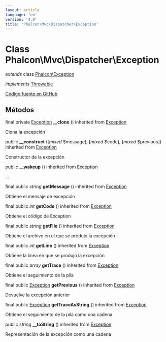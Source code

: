 ```yaml
---
layout: article
language: 'en'
version: '4.0'
title: 'Phalcon\Mvc\Dispatcher\Exception'
---
```

# Class **Phalcon\Mvc\Dispatcher\Exception**

*extends* class [Phalcon\Exception](Phalcon_Exception)

*implements* [Throwable](https://php.net/manual/en/class.throwable.php)

<a href="https://github.com/phalcon/cphalcon/tree/v4.0.0/phalcon/mvc/dispatcher/exception.zep" class="btn btn-default btn-sm">Código fuente en GitHub</a>

## Métodos

final private [Exception](https://php.net/manual/en/class.exception.php) **__clone** () inherited from [Exception](https://php.net/manual/en/class.exception.php)

Clona la excepción

public **__construct** ([*mixed* $message], [*mixed* $code], [*mixed* $previous]) inherited from [Exception](https://php.net/manual/en/class.exception.php)

Constructor de la excepción

public **__wakeup** () inherited from [Exception](https://php.net/manual/en/class.exception.php)

...

final public *string* **getMessage** () inherited from [Exception](https://php.net/manual/en/class.exception.php)

Obtiene el mensaje de excepción

final public *int* **getCode** () inherited from [Exception](https://php.net/manual/en/class.exception.php)

Obtiene el código de Exception

final public *string* **getFile** () inherited from [Exception](https://php.net/manual/en/class.exception.php)

Obtiene el archivo en el que se produjo la excepción

final public *int* **getLine** () inherited from [Exception](https://php.net/manual/en/class.exception.php)

Obtiene la línea en que se produjo la excepción

final public *array* **getTrace** () inherited from [Exception](https://php.net/manual/en/class.exception.php)

Obtiene el seguimiento de la pila

final public [Exception](https://php.net/manual/en/class.exception.php) **getPrevious** () inherited from [Exception](https://php.net/manual/en/class.exception.php)

Devuelve la excepción anterior

final public [Exception](https://php.net/manual/en/class.exception.php) **getTraceAsString** () inherited from [Exception](https://php.net/manual/en/class.exception.php)

Obtiene el seguimiento de la pila como una cadena

public *string* **__toString** () inherited from [Exception](https://php.net/manual/en/class.exception.php)

Representación de la excepción como una cadena